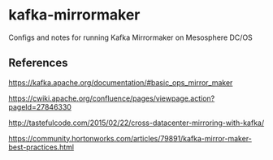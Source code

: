 # kafka-mirrormaker
Configs and notes for running Kafka Mirrormaker on Mesosphere DC/OS

## References

https://kafka.apache.org/documentation/#basic_ops_mirror_maker

https://cwiki.apache.org/confluence/pages/viewpage.action?pageId=27846330

http://tastefulcode.com/2015/02/22/cross-datacenter-mirroring-with-kafka/

https://community.hortonworks.com/articles/79891/kafka-mirror-maker-best-practices.html

